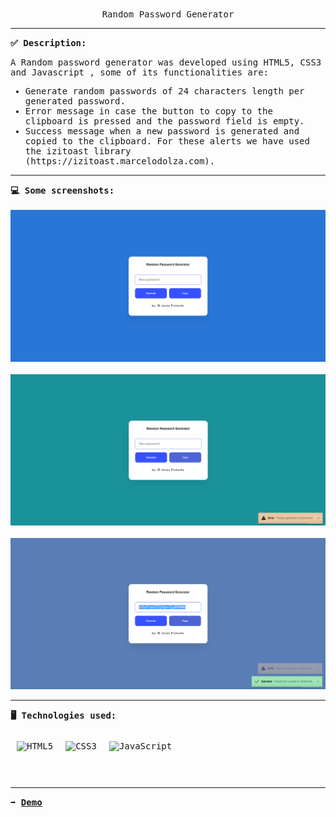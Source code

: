 <p align="center">
<br>
<samp>
    Random Password Generator
</samp>
</p>
<hr/>
<samp>
    <strong>✅ Description: </strong>
    <p>A Random password generator was developed using HTML5, CSS3 and Javascript , some of its functionalities are: </p>
	<ul>
      <li>Generate random passwords of 24 characters length per generated password.</li>
      <li>Error message in case the button to copy to the clipboard is pressed and the password field is empty.</li>
      <li>Success message when a new password is generated and copied to the clipboard. For these alerts we have used the izitoast library (https://izitoast.marcelodolza.com).</li>
    </ul>
    <hr/>
<strong>💻 Some screenshots: </strong>
<br />
<br />
<img  src="https://github.com/JPichardo99/Random-Password-Generator-Javascript/blob/master/images/img%201.png" alt="IMG 1"/> 
<br />
<br />
<img  src="https://github.com/JPichardo99/Random-Password-Generator-Javascript/blob/master/images/img%202.png" alt="IMG 2"/> 
<br />
<br />
<img  src="https://github.com/JPichardo99/Random-Password-Generator-Javascript/blob/master/images/img%203.png" alt="IMG 3"/> 
<hr/>
<strong>🖥️ Technologies used: </strong>
<br/>
<br/>
<div style="display: flex; img:first-child{margin-right: 10px;}"> 
	<img style="margin: 10px" src="https://profilinator.rishav.dev/skills-assets/html5-original-wordmark.svg" alt="HTML5" height="50" />  
	<img style="margin: 10px" src="https://profilinator.rishav.dev/skills-assets/css3-original-wordmark.svg" alt="CSS3" height="50" />  
	<img style="margin: 10px" src="https://profilinator.rishav.dev/skills-assets/javascript-original.svg" alt="JavaScript" height="50" />
</div>
<hr/>
<strong>➡️ <a href = "https://jpichardo99.github.io/Random-Password-Generator-Javascript/">Demo</a></strong>
</samp>

